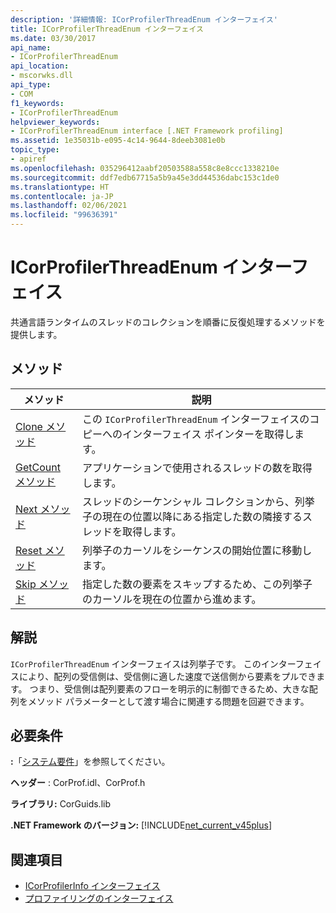 ```yaml
---
description: '詳細情報: ICorProfilerThreadEnum インターフェイス'
title: ICorProfilerThreadEnum インターフェイス
ms.date: 03/30/2017
api_name:
- ICorProfilerThreadEnum
api_location:
- mscorwks.dll
api_type:
- COM
f1_keywords:
- ICorProfilerThreadEnum
helpviewer_keywords:
- ICorProfilerThreadEnum interface [.NET Framework profiling]
ms.assetid: 1e35031b-e095-4c14-9644-8deeb3081e0b
topic_type:
- apiref
ms.openlocfilehash: 035296412aabf20503588a558c8e8ccc1338210e
ms.sourcegitcommit: ddf7edb67715a5b9a45e3dd44536dabc153c1de0
ms.translationtype: HT
ms.contentlocale: ja-JP
ms.lasthandoff: 02/06/2021
ms.locfileid: "99636391"
---
```

# <a name="icorprofilerthreadenum-interface"></a>ICorProfilerThreadEnum インターフェイス

共通言語ランタイムのスレッドのコレクションを順番に反復処理するメソッドを提供します。  
  
## <a name="methods"></a>メソッド  
  
|メソッド|説明|  
|------------|-----------------|  
|[Clone メソッド](icorprofilerthreadenum-clone-method.md)|この `ICorProfilerThreadEnum` インターフェイスのコピーへのインターフェイス ポインターを取得します。|  
|[GetCount メソッド](icorprofilerthreadenum-getcount-method.md)|アプリケーションで使用されるスレッドの数を取得します。|  
|[Next メソッド](icorprofilerthreadenum-next-method.md)|スレッドのシーケンシャル コレクションから、列挙子の現在の位置以降にある指定した数の隣接するスレッドを取得します。|  
|[Reset メソッド](icorprofilerthreadenum-reset-method.md)|列挙子のカーソルをシーケンスの開始位置に移動します。|  
|[Skip メソッド](icorprofilerthreadenum-skip-method.md)|指定した数の要素をスキップするため、この列挙子のカーソルを現在の位置から進めます。|  
  
## <a name="remarks"></a>解説  

 `ICorProfilerThreadEnum` インターフェイスは列挙子です。 このインターフェイスにより、配列の受信側は、受信側に適した速度で送信側から要素をプルできます。 つまり、受信側は配列要素のフローを明示的に制御できるため、大きな配列をメソッド パラメーターとして渡す場合に関連する問題を回避できます。  
  
## <a name="requirements"></a>必要条件  

 **:**「[システム要件](../../get-started/system-requirements.md)」を参照してください。  
  
 **ヘッダー** : CorProf.idl、CorProf.h  
  
 **ライブラリ:** CorGuids.lib  
  
 **.NET Framework のバージョン:** [!INCLUDE[net_current_v45plus](../../../../includes/net-current-v45plus-md.md)]  
  
## <a name="see-also"></a>関連項目

- [ICorProfilerInfo インターフェイス](icorprofilerinfo-interface.md)
- [プロファイリングのインターフェイス](profiling-interfaces.md)
